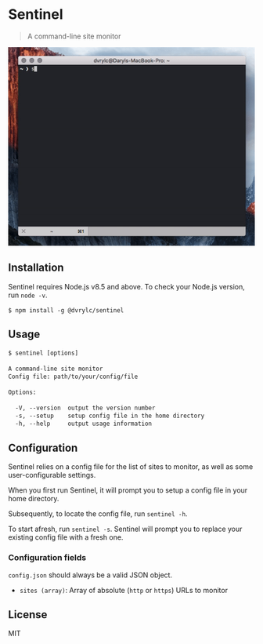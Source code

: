 # Sentinel

> A command-line site monitor
<img src="demo.gif">

## Installation

Sentinel requires Node.js v8.5 and above. To check your Node.js version, run `node -v`.

```console
$ npm install -g @dvrylc/sentinel
```

## Usage

```
$ sentinel [options]

A command-line site monitor
Config file: path/to/your/config/file

Options:

  -V, --version  output the version number
  -s, --setup    setup config file in the home directory
  -h, --help     output usage information
```

## Configuration

Sentinel relies on a config file for the list of sites to monitor, as well as some user-configurable settings.

When you first run Sentinel, it will prompt you to setup a config file in your home directory.

Subsequently, to locate the config file, run `sentinel -h`. 

To start afresh, run `sentinel -s`. Sentinel will prompt you to replace your existing config file with a fresh one.

### Configuration fields

`config.json` should always be a valid JSON object.

- `sites (array)`: Array of absolute (`http` or `https`) URLs to monitor

## License

MIT

